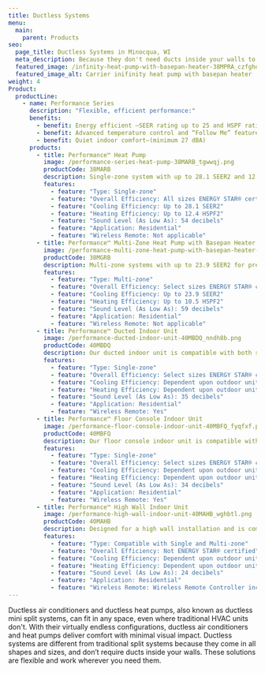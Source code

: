 ```yaml
---
title: Ductless Systems
menu:
  main:
    parent: Products
seo:
  page_title: Ductless Systems in Minocqua, WI
  meta_description: Because they don't need ducts inside your walls to reach your rooms, ductless air conditioners work wherever you need them.
  featured_image: /infinity-heat-pump-with-basepan-heater-38MPRA_czfghq.png
  featured_image_alt: Carrier inifinity heat pump with basepan heater
weight: 4
Product:
  productLine:
    - name: Performance Series
      description: "Flexible, efficient performance:"
      benefits:
        - benefit: Energy efficient —SEER rating up to 25 and HSPF rating up to 12.5
        - benefit: Advanced temperature control and “Follow Me” feature sensing the temperature at the remote control
        - benefit: Quiet indoor comfort—(minimum 27 dBA)
      products:
        - title: Performance™ Heat Pump
          image: /performance-series-heat-pump-38MARB_tgwwqj.png
          productCode: 38MARB
          description: Single-zone system with up to 28.1 SEER2 and 12.4 HSPF2 for premium energy savings.
          features:
            - feature: "Type: Single-zone"
            - feature: "Overall Efficiency: All sizes ENERGY STAR® certified"
            - feature: "Cooling Efficiency: Up to 28.1 SEER2"
            - feature: "Heating Efficiency: Up to 12.4 HSPF2"
            - feature: "Sound Level (As Low As): 54 decibels"
            - feature: "Application: Residential"
            - feature: "Wireless Remote: Not applicable"
        - title: Performance™ Multi-Zone Heat Pump with Basepan Heater
          image: /performance-multi-zone-heat-pump-with-basepan-heater-38MGR_nmyp03.png
          productCode: 38MGRB
          description: Multi-zone systems with up to 23.9 SEER2 for premium cooling energy savings & 10.5 HSPF2 for enhanced heating energy savings.
          features:
            - feature: "Type: Multi-zone"
            - feature: "Overall Efficiency: Select sizes ENERGY STAR® certified"
            - feature: "Cooling Efficiency: Up to 23.9 SEER2"
            - feature: "Heating Efficiency: Up to 10.5 HSPF2"
            - feature: "Sound Level (As Low As): 59 decibels"
            - feature: "Application: Residential"
            - feature: "Wireless Remote: Not applicable"
        - title: Performance™ Ducted Indoor Unit
          image: /performance-ducted-indoor-unit-40MBDQ_nndh8b.png
          productCode: 40MBDQ
          description: Our ducted indoor unit is compatible with both single and multi-zone ductless systems.
          features:
            - feature: "Type: Single-zone"
            - feature: "Overall Efficiency: Select sizes ENERGY STAR® certified"
            - feature: "Cooling Efficiency: Dependent upon outdoor unit pairing"
            - feature: "Heating Efficiency: Dependent upon outdoor unit pairing"
            - feature: "Sound Level (As Low As): 35 decibels"
            - feature: "Application: Residential"
            - feature: "Wireless Remote: Yes"
        - title: Performance™ Floor Console Indoor Unit
          image: /performance-floor-console-indoor-unit-40MBFQ_fyqfxf.png
          productCode: 40MBFQ
          description: Our floor console indoor unit is compatible with both single and multi-zone ductless systems.
          features:
            - feature: "Type: Single-zone"
            - feature: "Overall Efficiency: Select sizes ENERGY STAR® certified"
            - feature: "Cooling Efficiency: Dependent upon outdoor unit pairing"
            - feature: "Heating Efficiency: Dependent upon outdoor unit pairing"
            - feature: "Sound Level (As Low As): 34 decibels"
            - feature: "Application: Residential"
            - feature: "Wireless Remote: Yes"
        - title: Performance™ High Wall Indoor Unit
          image: /performance-high-wall-indoor-unit-40MAHB_wghbtl.png
          productCode: 40MAHB
          description: Designed for a high wall installation and is compatible with both single and multi-zone ductless systems.
          features:
            - feature: "Type: Compatible with Single and Multi-zone"
            - feature: "Overall Efficiency: Not ENERGY STAR® certified"
            - feature: "Cooling Efficiency: Dependent upon outdoor unit pairing"
            - feature: "Heating Efficiency: Dependent upon outdoor unit pairing"
            - feature: "Sound Level (As Low As): 24 decibels"
            - feature: "Application: Residential"
            - feature: "Wireless Remote: Wireless Remote Controller included"
---
```


Ductless air conditioners and ductless heat pumps, also known as ductless mini split systems, can fit in any space, even where traditional HVAC units don't. With their virtually endless configurations, ductless air conditioners and heat pumps deliver comfort with minimal visual impact. Ductless systems are different from traditional split systems because they come in all shapes and sizes, and don’t require ducts inside your walls. These solutions are flexible and work wherever you need them.
